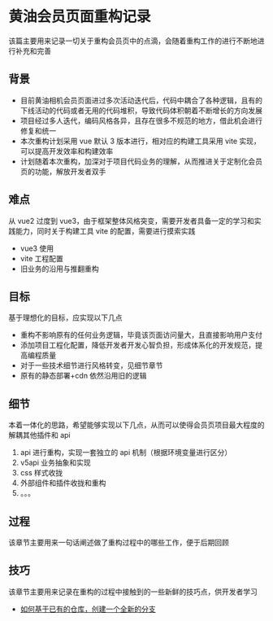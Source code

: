 # 黄油会员页面重构记录

该篇主要用来记录一切关于重构会员页中的点滴，会随着重构工作的进行不断地进行补充和完善

## 背景

- 目前黄油相机会员页面进过多次活动迭代后，代码中耦合了各种逻辑，且有的下线活动的代码或者无用的代码堆积，导致代码体积朝着不断增长的方向发展
- 项目经过多人迭代，编码风格各异，且存在很多不规范的地方，借此机会进行修复和统一
- 本次重构计划采用 vue 默认 3 版本进行，相对应的构建工具采用 vite 实现，可以提高开发效率和构建效率
- 计划随着本次重构，加深对于项目代码业务的理解，从而推进关于定制化会员页的功能，解放开发者双手

## 难点

从 vue2 过度到 vue3，由于框架整体风格突变，需要开发者具备一定的学习和实践能力，同时关于构建工具 vite 的配置，需要进行摸索实践

- vue3 使用
- vite 工程配置
- 旧业务的沿用与推翻重构

## 目标

基于理想化的目标，应实现以下几点

- 重构不影响原有的任何业务逻辑，毕竟该页面访问量大，且直接影响用户支付
- 添加项目工程化配置，降低开发者开发心智负担，形成体系化的开发规范，提高编程质量
- 对于一些技术细节进行风格转变，见细节章节
- 原有的静态部署+cdn 依然沿用旧的逻辑

## 细节

本着一体化的思路，希望能够实现以下几点，从而可以使得会员页项目最大程度的解耦其他插件和 api

1. api 进行重构，实现一套独立的 api 机制（根据环境变量进行区分）
2. v5api 业务抽象和实现
3. css 样式收拢
4. 外部组件和插件收拢和重构
5. 。。。

## 过程

该章节主要用来一句话阐述做了重构过程中的哪些工作，便于后期回顾

## 技巧

该章节主要用来记录在重构的过程中接触到的一些新鲜的技巧点，供开发者学习

- [如何基于已有的仓库，创建一个全新的分支](https://www.jianshu.com/p/a18487d987ac)
